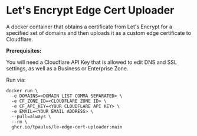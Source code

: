 # Let's Encrypt Edge Cert Uploader
A docker container that obtains a certificate from Let's Encrypt for a specified set of domains and then uploads it as a
custom edge certificate to Cloudflare.

**Prerequisites:**

You will need a Cloudflare API Key that is allowed to edit DNS and SSL settings, as well as a Business or Enterprise Zone.

Run via:
```shell
docker run \
  -e DOMAINS=<DOMAIN LIST COMMA SEPARATED> \
  -e CF_ZONE_ID=<CLOUDFLARE ZONE ID> \
  -e CF_API_KEY=<YOUR CLOUDFLARE API KEY> \
  -e EMAIL=<YOUR EMAIL ADDRESS> \
  --pull=always \
  --rm \
  ghcr.io/tpaulus/le-edge-cert-uploader:main
```
